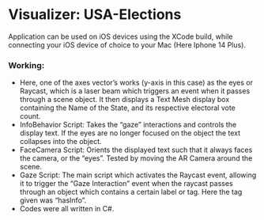 # Visualizer: USA-Elections

Application can be used on iOS devices using the XCode build, while connecting your iOS device of choice to your Mac (Here Iphone 14 Plus).


### Working:
- Here, one of the axes vector’s works (y-axis in this case) as the eyes or Raycast, which is a laser beam which triggers an event when it passes through a scene object. It then displays a Text Mesh display box containing the Name of the State, and its respective electoral vote count.
- InfoBehavior Script: Takes the “gaze” interactions and controls the display text. If the eyes are no longer focused on the object the text collapses into the object.
- FaceCamera Script: Orients the displayed text such that it always faces the camera, or the “eyes”. Tested by moving the AR Camera around the scene.
- Gaze Script: The main script which activates the Raycast event, allowing it to trigger the “Gaze Interaction” event when the raycast passes through an object which contains a certain label or tag. Here the tag given was “hasInfo”.
- Codes were all written in C#.

